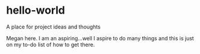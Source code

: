 # hello-world
A place for project ideas and thoughts

Megan here. I am an aspiring...well I aspire to do many things and this is just on my to-do list of how to get there. 
